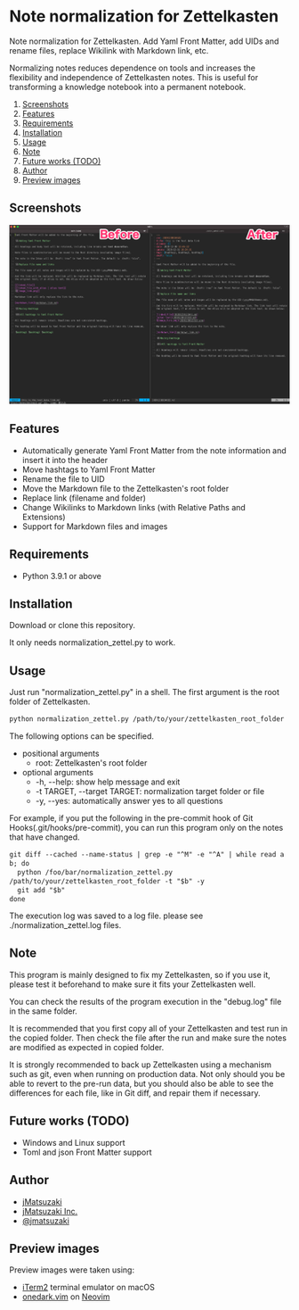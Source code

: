 # Note normalization for Zettelkasten #

Note normalization for Zettelkasten. Add Yaml Front Matter, add UIDs and rename files, replace Wikilink with Markdown link, etc.

Normalizing notes reduces dependence on tools and increases the flexibility and independence of Zettelkasten notes. This is useful for transforming a knowledge notebook into a permanent notebook.

1. [Screenshots](#screenshots)
2. [Features](#features)
3. [Requirements](#requirements)
4. [Installation](#installation)
5. [Usage](#usage)
6. [Note](#note)
7. [Future works (TODO)](#future-works-todo)
8. [Author](#author)
9. [Preview images](#preview-images)

## Screenshots ##

![Screenshots](img/readme_screenshots.png)

## Features ##

- Automatically generate Yaml Front Matter from the note information and insert it into the header
- Move hashtags to Yaml Front Matter
- Rename the file to UID
- Move the Markdown file to the Zettelkasten's root folder
- Replace link (filename and folder)
- Change Wikilinks to Markdown links (with Relative Paths and Extensions)
- Support for Markdown files and images

## Requirements ##

- Python 3.9.1 or above

## Installation ##

Download or clone this repository.

It only needs normalization_zettel.py to work.

## Usage ##

Just run "normalization_zettel.py" in a shell.
The first argument is the root folder of Zettelkasten.

```zsh
python normalization_zettel.py /path/to/your/zettelkasten_root_folder
```

The following options can be specified.

- positional arguments
  - root: Zettelkasten's root folder
- optional arguments
  - -h, --help: show help message and exit
  - -t TARGET, --target TARGET: normalization target folder or file
  - -y, --yes: automatically answer yes to all questions

For example, if you put the following in the pre-commit hook of Git Hooks(.git/hooks/pre-commit), you can run this program only on the notes that have changed.

```zsh:.git/hooks/pre-commit
git diff --cached --name-status | grep -e "^M" -e "^A" | while read a b; do
  python /foo/bar/normalization_zettel.py /path/to/your/zettelkasten_root_folder -t "$b" -y
  git add "$b"
done
```

The execution log was saved to a log file. please see ./normalization_zettel.log files.

## Note ##

This program is mainly designed to fix my Zettelkasten, so if you use it, please test it beforehand to make sure it fits your Zettelkasten well.

You can check the results of the program execution in the "debug.log" file in the same folder.

It is recommended that you first copy all of your Zettelkasten and test run in the copied folder. Then check the file after the run and make sure the notes are modified as expected in copied folder.

It is strongly recommended to back up Zettelkasten using a mechanism such as git, even when running on production data. Not only should you be able to revert to the pre-run data, but you should also be able to see the differences for each file, like in Git diff, and repair them if necessary.

## Future works (TODO) ##

- Windows and Linux support
- Toml and json Front Matter support

## Author ##

- [jMatsuzaki](https://jmatsuzaki.com/)
- [jMatsuzaki Inc.](https://jmatsuzaki.com/company)
- [@jmatsuzaki](https://twitter.com/jmatsuzaki)

## Preview images ##

Preview images were taken using:

- [iTerm2](https://iterm2.com/) terminal emulator on macOS
- [onedark.vim](https://github.com/joshdick/onedark.vim) on [Neovim](https://github.com/neovim/neovim)
